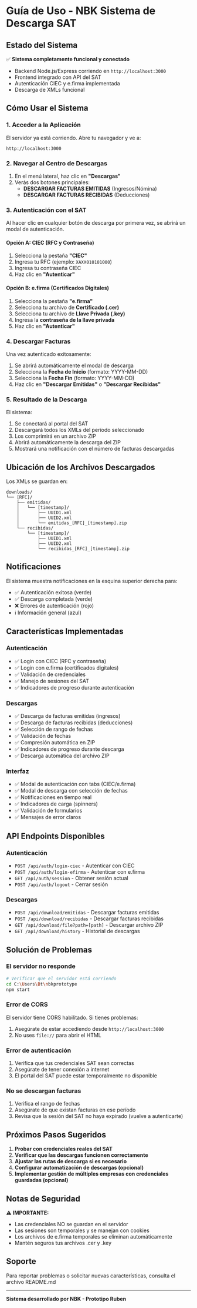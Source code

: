 # Guía de Uso - NBK Sistema de Descarga SAT

## Estado del Sistema

✅ **Sistema completamente funcional y conectado**

- Backend Node.js/Express corriendo en `http://localhost:3000`
- Frontend integrado con API del SAT
- Autenticación CIEC y e.firma implementada
- Descarga de XMLs funcional

## Cómo Usar el Sistema

### 1. Acceder a la Aplicación

El servidor ya está corriendo. Abre tu navegador y ve a:

```
http://localhost:3000
```

### 2. Navegar al Centro de Descargas

1. En el menú lateral, haz clic en **"Descargas"**
2. Verás dos botones principales:
   - **DESCARGAR FACTURAS EMITIDAS** (Ingresos/Nómina)
   - **DESCARGAR FACTURAS RECIBIDAS** (Deducciones)

### 3. Autenticación con el SAT

Al hacer clic en cualquier botón de descarga por primera vez, se abrirá un modal de autenticación.

#### Opción A: CIEC (RFC y Contraseña)

1. Selecciona la pestaña **"CIEC"**
2. Ingresa tu RFC (ejemplo: `XAXX010101000`)
3. Ingresa tu contraseña CIEC
4. Haz clic en **"Autenticar"**

#### Opción B: e.firma (Certificados Digitales)

1. Selecciona la pestaña **"e.firma"**
2. Selecciona tu archivo de **Certificado (.cer)**
3. Selecciona tu archivo de **Llave Privada (.key)**
4. Ingresa la **contraseña de la llave privada**
5. Haz clic en **"Autenticar"**

### 4. Descargar Facturas

Una vez autenticado exitosamente:

1. Se abrirá automáticamente el modal de descarga
2. Selecciona la **Fecha de Inicio** (formato: YYYY-MM-DD)
3. Selecciona la **Fecha Fin** (formato: YYYY-MM-DD)
4. Haz clic en **"Descargar Emitidas"** o **"Descargar Recibidas"**

### 5. Resultado de la Descarga

El sistema:

1. Se conectará al portal del SAT
2. Descargará todos los XMLs del período seleccionado
3. Los comprimirá en un archivo ZIP
4. Abrirá automáticamente la descarga del ZIP
5. Mostrará una notificación con el número de facturas descargadas

## Ubicación de los Archivos Descargados

Los XMLs se guardan en:

```
downloads/
└── [RFC]/
    ├── emitidas/
    │   └── [timestamp]/
    │       ├── UUID1.xml
    │       ├── UUID2.xml
    │       └── emitidas_[RFC]_[timestamp].zip
    └── recibidas/
        └── [timestamp]/
            ├── UUID1.xml
            ├── UUID2.xml
            └── recibidas_[RFC]_[timestamp].zip
```

## Notificaciones

El sistema muestra notificaciones en la esquina superior derecha para:

- ✅ Autenticación exitosa (verde)
- ✅ Descarga completada (verde)
- ❌ Errores de autenticación (rojo)
- ℹ️ Información general (azul)

## Características Implementadas

### Autenticación

- ✅ Login con CIEC (RFC y contraseña)
- ✅ Login con e.firma (certificados digitales)
- ✅ Validación de credenciales
- ✅ Manejo de sesiones del SAT
- ✅ Indicadores de progreso durante autenticación

### Descargas

- ✅ Descarga de facturas emitidas (ingresos)
- ✅ Descarga de facturas recibidas (deducciones)
- ✅ Selección de rango de fechas
- ✅ Validación de fechas
- ✅ Compresión automática en ZIP
- ✅ Indicadores de progreso durante descarga
- ✅ Descarga automática del archivo ZIP

### Interfaz

- ✅ Modal de autenticación con tabs (CIEC/e.firma)
- ✅ Modal de descarga con selección de fechas
- ✅ Notificaciones en tiempo real
- ✅ Indicadores de carga (spinners)
- ✅ Validación de formularios
- ✅ Mensajes de error claros

## API Endpoints Disponibles

### Autenticación

- `POST /api/auth/login-ciec` - Autenticar con CIEC
- `POST /api/auth/login-efirma` - Autenticar con e.firma
- `GET /api/auth/session` - Obtener sesión actual
- `POST /api/auth/logout` - Cerrar sesión

### Descargas

- `POST /api/download/emitidas` - Descargar facturas emitidas
- `POST /api/download/recibidas` - Descargar facturas recibidas
- `GET /api/download/file?path=[path]` - Descargar archivo ZIP
- `GET /api/download/history` - Historial de descargas

## Solución de Problemas

### El servidor no responde

```bash
# Verificar que el servidor está corriendo
cd C:\Users\Bt\nbkprototype
npm start
```

### Error de CORS

El servidor tiene CORS habilitado. Si tienes problemas:

1. Asegúrate de estar accediendo desde `http://localhost:3000`
2. No uses `file://` para abrir el HTML

### Error de autenticación

1. Verifica que tus credenciales SAT sean correctas
2. Asegúrate de tener conexión a internet
3. El portal del SAT puede estar temporalmente no disponible

### No se descargan facturas

1. Verifica el rango de fechas
2. Asegúrate de que existan facturas en ese período
3. Revisa que la sesión del SAT no haya expirado (vuelve a autenticarte)

## Próximos Pasos Sugeridos

1. **Probar con credenciales reales del SAT**
2. **Verificar que las descargas funcionen correctamente**
3. **Ajustar las rutas de descarga si es necesario**
4. **Configurar automatización de descargas (opcional)**
5. **Implementar gestión de múltiples empresas con credenciales guardadas (opcional)**

## Notas de Seguridad

⚠️ **IMPORTANTE:**

- Las credenciales NO se guardan en el servidor
- Las sesiones son temporales y se manejan con cookies
- Los archivos de e.firma temporales se eliminan automáticamente
- Mantén seguros tus archivos .cer y .key

## Soporte

Para reportar problemas o solicitar nuevas características, consulta el archivo README.md

---

**Sistema desarrollado por NBK - Prototipo Ruben**
